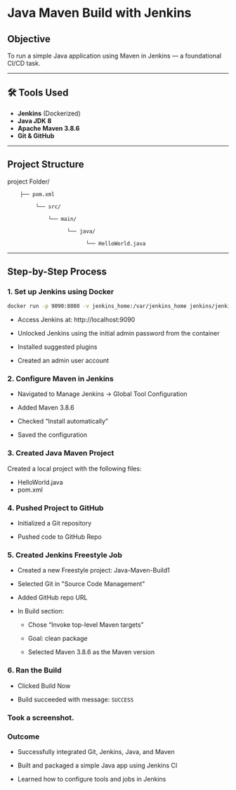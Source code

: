 # Java Maven Build with Jenkins

## Objective
To run a simple Java application using Maven in Jenkins — a foundational CI/CD task.

---

## 🛠 Tools Used

- **Jenkins** (Dockerized)
- **Java JDK 8**
- **Apache Maven 3.8.6**
- **Git & GitHub**

---

## Project Structure

project Folder/

        ├── pom.xml

             └── src/

                 └── main/

                       └── java/
           
                             └── HelloWorld.java

---

## Step-by-Step Process

### 1. Set up Jenkins using Docker

```bash
docker run -p 9090:8080 -v jenkins_home:/var/jenkins_home jenkins/jenkins:lts
```
- Access Jenkins at: http://localhost:9090

- Unlocked Jenkins using the initial admin password from the container

- Installed suggested plugins

- Created an admin user account

### 2. Configure Maven in Jenkins

- Navigated to Manage Jenkins → Global Tool Configuration

- Added Maven 3.8.6

- Checked “Install automatically”

- Saved the configuration

### 3. Created Java Maven Project

Created a local project with the following files:
- HelloWorld.java
- pom.xml

### 4. Pushed Project to GitHub
- Initialized a Git repository

- Pushed code to GitHub Repo

### 5. Created Jenkins Freestyle Job
- Created a new Freestyle project: Java-Maven-Build1

- Selected Git in "Source Code Management"

- Added GitHub repo URL

- In Build section:

  - Chose “Invoke top-level Maven targets”

  - Goal: clean package

  - Selected Maven 3.8.6 as the Maven version

### 6. Ran the Build
- Clicked Build Now

- Build succeeded with message:
  `SUCCESS`

### Took a screenshot.

### Outcome
- Successfully integrated Git, Jenkins, Java, and Maven

- Built and packaged a simple Java app using Jenkins CI

- Learned how to configure tools and jobs in Jenkins

